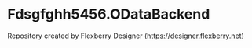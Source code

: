 # Fdsgfghh5456.ODataBackend
Repository created by Flexberry Designer (https://designer.flexberry.net)
